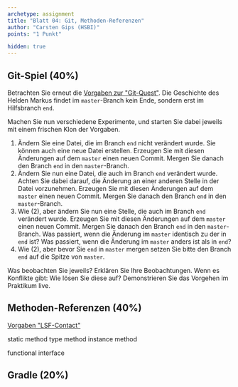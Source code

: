 ```yaml
---
archetype: assignment
title: "Blatt 04: Git, Methoden-Referenzen"
author: "Carsten Gips (HSBI)"
points: "1 Punkt"

hidden: true
---
```



## Git-Spiel (40%)

Betrachten Sie erneut die [Vorgaben zur "Git-Quest"]. Die Geschichte des Helden Markus findet im `master`-Branch kein Ende, sondern erst im Hilfsbranch `end`.

Machen Sie nun verschiedene Experimente, und starten Sie dabei jeweils mit einem frischen Klon der Vorgaben.

1.  Ändern Sie eine Datei, die im Branch `end` nicht verändert wurde. Sie können auch eine neue Datei erstellen. Erzeugen Sie mit diesen Änderungen auf dem `master` einen neuen Commit. Mergen Sie danach den Branch `end` in den `master`-Branch.
2.  Ändern Sie nun eine Datei, die auch im Branch `end` verändert wurde. Achten Sie dabei darauf, die Änderung an einer anderen Stelle in der Datei vorzunehmen. Erzeugen Sie mit diesen Änderungen auf dem `master` einen neuen Commit. Mergen Sie danach den Branch `end` in den `master`-Branch.
3.  Wie (2), aber ändern Sie nun eine Stelle, die auch im Branch `end` verändert wurde. Erzeugen Sie mit diesen Änderungen auf dem `master` einen neuen Commit. Mergen Sie danach den Branch `end` in den `master`-Branch. Was passiert, wenn die Änderung im `master` identisch zu der in `end` ist? Was passiert, wenn die Änderung im `master` anders ist als in `end`?
4.  Wie (2), aber bevor Sie `end` in `master` mergen setzen Sie bitte den Branch `end` auf die Spitze von `master`.

Was beobachten Sie jeweils? Erklären Sie Ihre Beobachtungen. Wenn es Konflikte gibt: Wie lösen Sie diese auf? Demonstrieren Sie das Vorgehen im Praktikum live.


## Methoden-Referenzen (40%)

[Vorgaben "LSF-Contact"]

static method
type method
instance method

functional interface



## Gradle (20%)




  [Vorgaben zur "Git-Quest"]: https://github.com/Programmiermethoden-CampusMinden/prog2_ybel_gitquest
  [Vorgaben "LSF-Contact"]: https://github.com/Programmiermethoden-CampusMinden/prog2_ybel_lsfcontact
